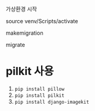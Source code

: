 가상환경 시작

source venv/Scripts/activate



makemigration

migrate



# pilkit 사용

1. `pip install pillow`
2. `pip install pilkit`
3. `pip install django-imagekit`

